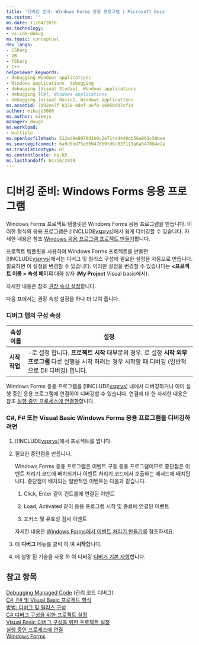 ```yaml
---
title: '디버깅 준비: Windows Forms 응용 프로그램 | Microsoft Docs'
ms.custom: ''
ms.date: 11/04/2016
ms.technology:
- vs-ide-debug
ms.topic: conceptual
dev_langs:
- CSharp
- VB
- FSharp
- C++
helpviewer_keywords:
- debugging Windows applications
- Windows applications, debugging
- debugging [Visual Studio], Windows applications
- debugging [C#], Windows applications
- debugging [Visual Basic], Windows applications
ms.assetid: 7092ee7f-8378-4def-aef8-1695bd97cf14
author: mikejo5000
ms.author: mikejo
manager: douge
ms.workload:
- multiple
ms.openlocfilehash: 512ed8e8070d1b0c2e714dd440db56e861c50bee
ms.sourcegitcommit: 6a9d5bd75e50947659fd6c837111a6a547884e2a
ms.translationtype: HT
ms.contentlocale: ko-KR
ms.lasthandoff: 04/16/2018
---
```

# <a name="debugging-preparation-windows-forms-applications"></a>디버깅 준비: Windows Forms 응용 프로그램
Windows Forms 프로젝트 템플릿은 Windows Forms 응용 프로그램을 만듭니다. 이러한 형식의 응용 프로그램은 [!INCLUDE[vsprvs](../code-quality/includes/vsprvs_md.md)]에서 쉽게 디버깅할 수 있습니다. 자세한 내용은 참조 [Windows 응용 프로그램 프로젝트 만들기](http://msdn.microsoft.com/en-us/b2f93fed-c635-4705-8d0e-cf079a264efa)합니다.  
  
 프로젝트 템플릿을 사용하여 Windows Forms 프로젝트를 만들면 [!INCLUDE[vsprvs](../code-quality/includes/vsprvs_md.md)]에서는 디버그 및 릴리스 구성에 필요한 설정을 자동으로 만듭니다. 필요하면 이 설정을 변경할 수 있습니다. 이러한 설정을 변경할 수 있습니다는  **\<프로젝트 이름 > 속성 페이지** 대화 상자 (**My Project** Visual basic에서).  
  
 자세한 내용은 참조 [권장 속성 설정](../debugger/managed-debugging-recommended-property-settings.md)합니다.  
  
 다음 표에서는 권장 속성 설정을 하나 더 보여 줍니다.  
  
### <a name="configuration-properties-in-debug-tab"></a>디버그 탭의 구성 속성  
  
|**속성 이름**|**설정**|  
|-----------------------|-----------------|  
|**시작 작업**|-로 설정 합니다. **프로젝트 시작** 대부분의 경우. 로 설정 **시작 외부 프로그램** 다른 실행을 시작 하려는 경우 시작할 때 디버깅 (일반적으로 Dll 디버깅) 합니다.|  
  
 Windows Forms 응용 프로그램을 [!INCLUDE[vsprvs](../code-quality/includes/vsprvs_md.md)] 내에서 디버깅하거나 이미 실행 중인 응용 프로그램에 연결하여 디버깅할 수 있습니다. 연결에 대 한 자세한 내용은 참조 [실행 중인 프로세스에 연결할](../debugger/attach-to-running-processes-with-the-visual-studio-debugger.md)합니다.  
  
### <a name="to-debug-a-c-f-or-visual-basic-windows-forms-application"></a>C#, F# 또는 Visual Basic Windows Forms 응용 프로그램을 디버깅하려면  
  
1.  [!INCLUDE[vsprvs](../code-quality/includes/vsprvs_md.md)]에서 프로젝트를 엽니다.  
  
2.  필요한 중단점을 만듭니다.  
  
     Windows Forms 응용 프로그램은 이벤트 구동 응용 프로그램이므로 중단점은 이벤트 처리기 코드에 배치되거나 이벤트 처리기 코드에서 호출하는 메서드에 배치됩니다. 중단점이 배치되는 일반적인 이벤트는 다음과 같습니다.  
  
    1.  Click, Enter 같이 컨트롤에 연결된 이벤트  
  
    2.  Load, Activated 같이 응용 프로그램 시작 및 종료에 연결된 이벤트  
  
    3.  포커스 및 유효성 검사 이벤트  
  
     자세한 내용은 [Windows Forms에서 이벤트 처리기 만들기](/dotnet/framework/winforms/creating-event-handlers-in-windows-forms)를 참조하세요.  
  
3.  에 **디버그** 메뉴를 클릭 하 여 **시작**합니다.  
  
4.  에 설명 된 기술을 사용 하 여 디버깅 [디버거 기본 사항](../debugger/debugger-basics.md)합니다.  
  
## <a name="see-also"></a>참고 항목  
 [Debugging Managed Code](../debugger/debugging-managed-code.md) (관리 코드 디버그)  
 [C#, F# 및 Visual Basic 프로젝트 형식](../debugger/debugging-preparation-csharp-f-hash-and-visual-basic-project-types.md)   
 [방법: 디버그 및 릴리스 구성](../debugger/how-to-set-debug-and-release-configurations.md)   
 [C# 디버그 구성을 위한 프로젝트 설정](../debugger/project-settings-for-csharp-debug-configurations.md)   
 [Visual Basic 디버그 구성을 위한 프로젝트 설정](../debugger/project-settings-for-a-visual-basic-debug-configuration.md)   
 [실행 중인 프로세스에 연결](../debugger/attach-to-running-processes-with-the-visual-studio-debugger.md)   
 [Windows Forms](/dotnet/framework/winforms/index)